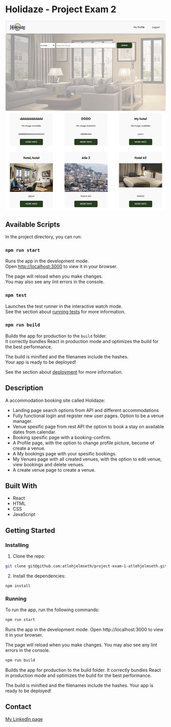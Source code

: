 # Holidaze - Project Exam 2

![image](https://github.com/atlehjelmseth/project-exam-2/blob/main/src/holidaze_git.png)

## Available Scripts

In the project directory, you can run:

### `npm run start`

Runs the app in the development mode.\
Open [http://localhost:3000](http://localhost:3000) to view it in your browser.

The page will reload when you make changes.\
You may also see any lint errors in the console.

### `npm test`

Launches the test runner in the interactive watch mode.\
See the section about [running tests](https://facebook.github.io/create-react-app/docs/running-tests) for more information.

### `npm run build`

Builds the app for production to the `build` folder.\
It correctly bundles React in production mode and optimizes the build for the best performance.

The build is minified and the filenames include the hashes.\
Your app is ready to be deployed!

See the section about [deployment](https://facebook.github.io/create-react-app/docs/deployment) for more information.


## Description

A accommodation booking site called Holidaze:

- Landing page search options from API and different accommodations
- Fully functional login and register new user pages. Option to be a venue manager.
- Venue spesific page from rest API the option to book a stay on available dates from calendar.
- Booking spesific page with a booking-confirm. 
- A Profile page, with the option to change profile picture, become of create a venue.
- A My bookings page with your spesific bookings. 
- My Venues page with all created venues, with the option to edit venue, view bookings and delete venues. 
- A create venue page to create a venue. 

## Built With

- React
- HTML
- CSS
- JavaScript

## Getting Started

### Installing

1. Clone the repo:

```bash
git clone git@github.com:atlehjelmseth/project-exam-1-atlehjelmseth.git
```

2. Install the dependencies:

```
npm install
```

### Running

To run the app, run the following commands:

```bash
npm run start
```

Runs the app in the development mode.
Open http://localhost:3000 to view it in your browser.

The page will reload when you make changes.
You may also see any lint errors in the console.

```bash
npm run build
```
Builds the app for production to the build folder.
It correctly bundles React in production mode and optimizes the build for the best performance.

The build is minified and the filenames include the hashes.
Your app is ready to be deployed!

## Contact
[My LinkedIn page](https://www.linkedin.com/in/atle-reinfjord-andersen-hjelmseth-42709b30/)
